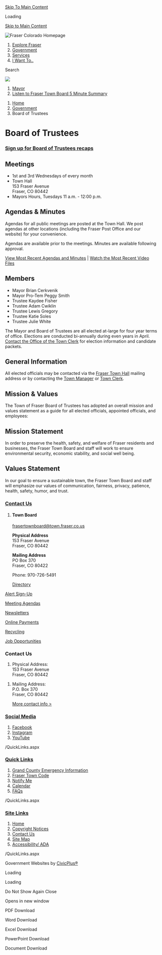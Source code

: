[Skip To Main Content](https://www.frasercolorado.com/202/Board-of-Trustees/)

Loading

[Skip to Main Content](https://www.frasercolorado.com/202/Board-of-Trustees/)

![Fraser Colorado Homepage](https://www.frasercolorado.com/ImageRepository/Document?documentID=1976)

1. [Explore Fraser](https://www.explorefrasercolorado.com)
2. [Government](https://www.frasercolorado.com/27/Government)
3. [Services](https://www.frasercolorado.com/359/Services)
4. [I Want To..](https://www.frasercolorado.com/9/I-Want-To)

Search

![](https://www.frasercolorado.com/ImageRepository/Document?documentID=1979)

1. [Mayor](https://www.frasercolorado.com/209/Mayor)
2. [Listen to Fraser Town Board 5 Minute Summary](https://frasercolorado.podbean.com)

<!--THE END-->

1. [Home](https://www.frasercolorado.com)
2. [Government](https://www.frasercolorado.com/27/Government)
3. Board of Trustees

# Board of Trustees

### [Sign up for Board of Trustees recaps](https://mailchi.mp/town/website-sign-up)

## Meetings

- 1st and 3rd Wednesdays of every month
- Town Hall  
  153 Fraser Avenue  
  Fraser, CO 80442
- Mayors Hours, Tuesdays 11 a.m. - 12:00 p.m.

## Agendas &amp; Minutes

Agendas for all public meetings are posted at the Town Hall. We post agendas at other locations (including the Fraser Post Office and our website) for your convenience.

Agendas are available prior to the meetings. Minutes are available following approval. 

[View Most Recent Agendas and Minutes](https://www.frasercolorado.com/AgendaCenter/Board-of-Trustees-3) | [Watch the Most Recent Video Files](https://www.youtube.com/@townoffraser5699/featured)

## Members

- Mayor Brian Cerkvenik
- Mayor Pro-Tem Peggy Smith
- Trustee Kaydee Fisher
- Trustee Adam Cwiklin
- Trustee Lewis Gregory
- Trustee Katie Soles
- Trustee Julie White

The Mayor and Board of Trustees are all elected at-large for four year terms of office. Elections are conducted bi-annually during even years in April. [Contact the Office of the Town Clerk](https://www.frasercolorado.com/Directory.aspx?EID=13) for election information and candidate packets.

## General Information

All elected officials may be contacted via the [Fraser Town Hall](https://www.frasercolorado.com/Directory.aspx?DID=5) mailing address or by contacting the [Town Manager](https://www.frasercolorado.com/Directory.aspx?DID=10) or [Town Clerk](https://www.frasercolorado.com/Directory.aspx?EID=13). 

## Mission &amp; Values

The Town of Fraser Board of Trustees has adopted an overall mission and values statement as a guide for all elected officials, appointed officials, and employees:

## Mission Statement

In order to preserve the health, safety, and welfare of Fraser residents and businesses, the Fraser Town Board and staff will work to ensure environmental security, economic stability, and social well being.

## Values Statement

In our goal to ensure a sustainable town, the Fraser Town Board and staff will emphasize our values of communication, fairness, privacy, patience, health, safety, humor, and trust.

### [Contact Us](https://www.frasercolorado.com/Directory.aspx)

1. #### Town Board
   
   [frasertownboard@town.fraser.co.us](mailto:frasertownboard@town.fraser.co.us)
   
   **Physical Address**  
   153 Fraser Avenue  
   Fraser, CO 80442
   
   **Mailing Address**  
   PO Box 370  
   Fraser, CO 80422
   
   Phone: 970-726-5491
   
   [Directory](https://www.frasercolorado.com/directory.aspx?did=13)

[Alert Sign-Up](https://www.frasercolorado.com/alertcenter)

[Meeting Agendas](https://www.frasercolorado.com/agendacenter)

[Newsletters](https://www.frasercolorado.com/228/Newsletters)

[Online Payments](https://www.frasercolorado.com/157/Online-Bill-Pay)

[Recycling](https://www.frasercolorado.com/306/Free-Recycling-and-Pay-As-You-Throw-Tras)

[Job Opportunities](https://www.frasercolorado.com/404/Work-for-the-Town-Fraser)

### Contact Us

1. Physical Address:  
   153 Fraser Avenue  
   Fraser, CO 80442

<!--THE END-->

1. Mailing Address:  
   P.O. Box 370  
   Fraser, CO 80442
   
   [More contact info &gt;](https://www.frasercolorado.com/Directory.aspx)

### [Social Media](https://www.frasercolorado.com/QuickLinks.aspx?CID=72)

1. [Facebook](https://www.frasercolorado.com/facebook)
2. [Instagram](https://www.frasercolorado.com/instagram)
3. [YouTube](https://www.youtube.com/channel/UCs5aHnl7d-kk0j1cxV28DSg)

/QuickLinks.aspx

### [Quick Links](https://www.frasercolorado.com/QuickLinks.aspx?CID=28)

1. [Grand County Emergency Information](https://www.frasercolorado.com/260/Grand-County-Emergency-Information-Porta)
2. [Fraser Town Code](https://library.municode.com/co/fraser/codes/municipal_code)
3. [Notify Me](https://www.frasercolorado.com/list.aspx)
4. [Calendar](https://www.frasercolorado.com/297/Calendar)
5. [FAQs](https://www.frasercolorado.com/faq.aspx)

/QuickLinks.aspx

### [Site Links](https://www.frasercolorado.com/QuickLinks.aspx?CID=29)

1. [Home](https://www.frasercolorado.com)
2. [Copyright Notices](https://www.frasercolorado.com/site/copyright)
3. [Contact Us](https://www.frasercolorado.com/directory.aspx)
4. [Site Map](https://www.frasercolorado.com/sitemap)
5. [Accessibility/ ADA](https://www.frasercolorado.com/418/AccessibilityADA)

/QuickLinks.aspx

Government Websites by [CivicPlus®](https://connect.civicplus.com/referral)

Loading

Loading

Do Not Show Again Close

Opens in new window

PDF Download

Word Download

Excel Download

PowerPoint Download

Document Download